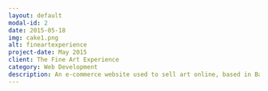 ```yaml
---
layout: default
modal-id: 2
date: 2015-05-18
img: cake1.png
alt: fineartexperience
project-date: May 2015
client: The Fine Art Experience
category: Web Development
description: An e-commerce website used to sell art online, based in Barrie.
---
```

